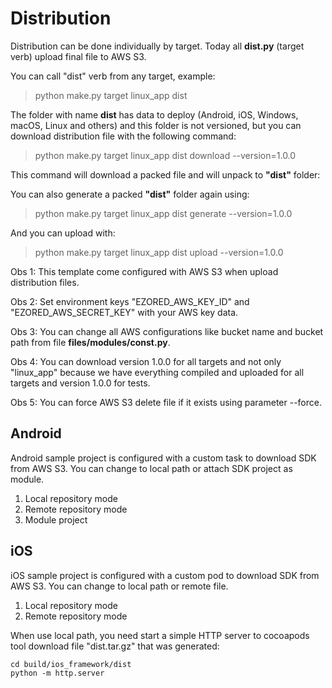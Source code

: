 # Distribution

Distribution can be done individually by target. Today all **dist.py** (target verb) upload final file to AWS S3.

You can call "dist" verb from any target, example:

> python make.py target linux_app dist

The folder with name **dist** has data to deploy (Android, iOS, Windows, macOS, Linux and others) and this folder is not versioned, but you can download distribution file with the following command:

> python make.py target linux_app dist download --version=1.0.0

This command will download a packed file and will unpack to **"dist"** folder:

You can also generate a packed **"dist"** folder again using:

> python make.py target linux_app dist generate --version=1.0.0

And you can upload with:

> python make.py target linux_app dist upload --version=1.0.0

Obs 1: This template come configured with AWS S3 when upload distribution files.

Obs 2: Set environment keys "EZORED_AWS_KEY_ID" and "EZORED_AWS_SECRET_KEY" with your AWS key data.

Obs 3: You can change all AWS configurations like bucket name and bucket path from file **files/modules/const.py**.

Obs 4: You can download version 1.0.0 for all targets and not only "linux_app" because we have everything compiled and uploaded for all targets and version 1.0.0 for tests.

Obs 5: You can force AWS S3 delete file if it exists using parameter --force.

## Android

Android sample project is configured with a custom task to download SDK from AWS S3. You can change to local path or attach SDK project as module.

1. Local repository mode
2. Remote repository mode
2. Module project

## iOS

iOS sample project is configured with a custom pod to download SDK from AWS S3. You can change to local path or remote file.

1. Local repository mode
2. Remote repository mode

When use local path, you need start a simple HTTP server to cocoapods tool download file "dist.tar.gz" that was generated:

```
cd build/ios_framework/dist
python -m http.server
```
